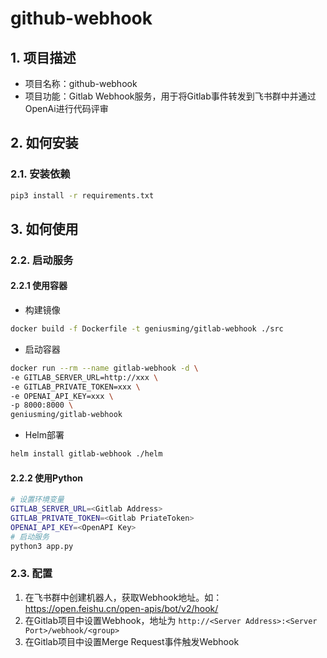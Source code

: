 # github-webhook
## 1. 项目描述
 * 项目名称：github-webhook
 * 项目功能：Gitlab Webhook服务，用于将Gitlab事件转发到飞书群中并通过OpenAi进行代码评审
## 2. 如何安装

### 2.1. 安装依赖

``` sh 
pip3 install -r requirements.txt
```

## 3. 如何使用

### 2.2. 启动服务

#### 2.2.1 使用容器

* 构建镜像
``` sh
docker build -f Dockerfile -t geniusming/gitlab-webhook ./src
```
* 启动容器
``` sh
docker run --rm --name gitlab-webhook -d \
-e GITLAB_SERVER_URL=http://xxx \
-e GITLAB_PRIVATE_TOKEN=xxx \
-e OPENAI_API_KEY=xxx \
-p 8000:8000 \
geniusming/gitlab-webhook
```
* Helm部署
```sh
helm install gitlab-webhook ./helm
```

#### 2.2.2 使用Python

``` sh
# 设置环境变量
GITLAB_SERVER_URL=<Gitlab Address>
GITLAB_PRIVATE_TOKEN=<Gitlab PriateToken>
OPENAI_API_KEY=<OpenAPI Key>
# 启动服务
python3 app.py
```

### 2.3. 配置
1. 在飞书群中创建机器人，获取Webhook地址。如： https://open.feishu.cn/open-apis/bot/v2/hook/<group>
1. 在Gitlab项目中设置Webhook，地址为 `http://<Server Address>:<Server Port>/webhook/<group>`
2. 在Gitlab项目中设置Merge Request事件触发Webhook
